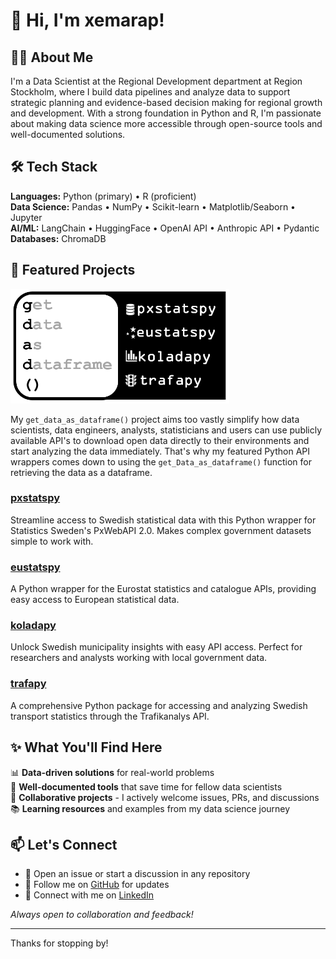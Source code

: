 
# 👋 Hi, I'm xemarap!

## 👨‍💻 About Me
I'm a Data Scientist at the Regional Development department at Region Stockholm, where I build data pipelines and analyze data to support strategic planning and evidence-based decision making for regional growth and development. With a strong foundation in Python and R, I'm passionate about making data science more accessible through open-source tools and well-documented solutions.

## 🛠️ Tech Stack
**Languages:** Python (primary) • R (proficient)  
**Data Science:** Pandas • NumPy • Scikit-learn • Matplotlib/Seaborn • Jupyter  
**AI/ML:** LangChain • HuggingFace • OpenAI API • Anthropic API • Pydantic  
**Databases:** ChromaDB  

## 🚀 Featured Projects

<picture align="center">
  <source media="(prefers-color-scheme: dark)" srcset="gdad_dark.png">
  <img alt="Company Logo" src="gdad_light.png" width="350">
</picture>


My `get_data_as_dataframe()` project aims too vastly simplify how data scientists, data engineers, analysts, statisticians and users can use publicly available API's to download open data directly to their environments and start analyzing the data immediately. That's why my featured Python API wrappers comes down to using the `get_Data_as_dataframe()` function for retrieving the data as a dataframe.

### [pxstatspy](https://github.com/xemarap/pxstatspy)
Streamline access to Swedish statistical data with this Python wrapper for Statistics Sweden's PxWebAPI 2.0. Makes complex government datasets simple to work with.

### [eustatspy](https://github.com/xemarap/eustatspy)
A Python wrapper for the Eurostat statistics and catalogue APIs, providing easy access to European statistical data.

### [koladapy](https://github.com/xemarap/koladapy)  
Unlock Swedish municipality insights with easy API access. Perfect for researchers and analysts working with local government data.

### [trafapy](https://github.com/xemarap/trafapy)  
A comprehensive Python package for accessing and analyzing Swedish transport statistics through the Trafikanalys API.

## ✨ What You'll Find Here
📊 **Data-driven solutions** for real-world problems  
🔧 **Well-documented tools** that save time for fellow data scientists  
🤝 **Collaborative projects** - I actively welcome issues, PRs, and discussions  
📚 **Learning resources** and examples from my data science journey

## 📫 Let's Connect
- 💬 Open an issue or start a discussion in any repository
- 🐙 Follow me on [GitHub](https://github.com/xemarap) for updates
- 💼 Connect with me on [LinkedIn](https://www.linkedin.com/in/emanuelraptis/)

*Always open to collaboration and feedback!*

---
Thanks for stopping by!
